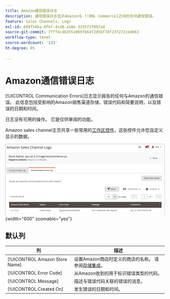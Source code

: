 ```yaml
---
title: Amazon通信错误日志
description: 通信错误日志显示Amazon与 [!DNL Commerce]之间的任何通信错误。
feature: Sales Channels, Logs
exl-id: 0d9f54ba-0fb7-4cd8-a18e-3335f37097a4
source-git-commit: 7fff4c463551089fb64f2d5bf7bf23f272ce4663
workflow-type: tm+mt
source-wordcount: '133'
ht-degree: 0%

---
```


# Amazon通信错误日志

[!UICONTROL Communication Errors]日志显示报告的任何与Amazon的通信错误。 此信息包括受影响的Amazon销售渠道存储、错误代码和简要说明，以及错误的日期和时间。

日志没有可用的操作。 它是仅供审阅的功能。

Amazon sales channel主页共享一些常用的[工作区控件](./workspace-controls.md)，这些控件允许您自定义显示的数据。

![通信错误日志](assets/amazon-comm-errors-log.png){width="600" zoomable="yes"}

## 默认列

| 列 | 描述 |
|--------------------------------|-----------------------------------------------------------------------------------------------------------------------|
| [!UICONTROL Amazon Store Name] | 设置Amazon商店时定义的商店的名称。 请参阅[存储集成](./store-integration.md)。 |
| [!UICONTROL Error Code] | 从Amazon收到的用于标识错误类型的代码。 |
| [!UICONTROL Message] | 描述与错误代码关联的错误的消息。 |
| [!UICONTROL Created On] | 发生错误的日期和时间。 |

